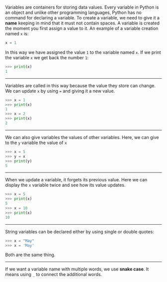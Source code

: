 Variables are containers for storing data values.
Every variable in Python is an object and unlike other programming languages, Python has no command for declaring a variable.
To create a variable, we need to give it a **name** keeping in mind that it must not contain spaces.
A variable is created the moment you first assign a value to it.
An example of a variable creation named `x` is:
```python
x = 1
```
In this way we have assigned the value `1` to the variable named `x`.
If we print the variable `x` we get back the number `1`:
```python
>>> print(x)
1
```

---

Variables are called in this way because the value they store can change.
We can update `x` by using `=` and giving it a new value.
```python
>>> x = 1
>>> print(x)
1
>>> x = 2
>>> print(x)
2
```

---

We can also give variables the values of other variables. Here, we can give to the `y` variable the value of `x`
```python
>>> x = 5
>>> y = x
>>> print(y)
5
```

---

When we update a variable, it forgets its previous value. Here we can display the `x` variable twice and see how its value updates.
```python
>>> x = 5
>>> print(x)
5
>>> x = 10
>>> print(x)
10
```

---

String variables can be declared either by using single or double quotes:
```python
>>> x = "May"
>>> x = 'May'
```
Both are the same thing.

---

If we want a variable name with multiple words, we use **snake case**.
It means using `_` to connect the additional words.
